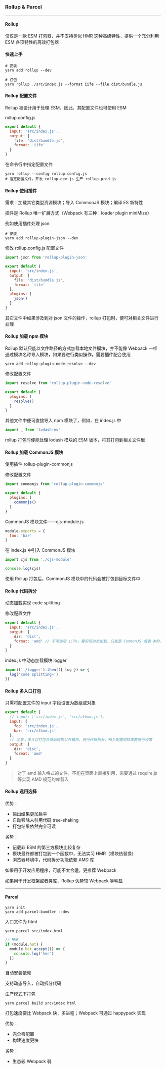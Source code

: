 ### Rollup & Parcel

---



#### Rollup

仅仅是一款 ESM 打包器，并不支持类似 HMR 这种高级特性，提供一个充分利用 ESM 各项特性的高效打包器



#### 快速上手

```shell
# 安装
yarn add rollup --dev

# 打包
yarn rollup ./src/index.js --format iife --file dist/bundle.js

```



#### Rollup 配置文件

Rollup 被设计用于处理 ESM，因此，其配置文件也可使用 ESM

rollup.config.js

```js
export default {
  input: 'src/index.js',
  output: {
    file: 'dist/bundle.js',
    format: 'iife'
  }
}

```

在命令行中指定配置文件

```shell
yarn rollup --config rollup.config.js
# 指定配置文件，开发 rollup.dev.js 生产 rollup.prod.js

```



#### Rollup 使用插件

需求：加载其它类型资源模块；导入 CommonJS 模块；编译 ES 新特性

插件是 Rollup 唯一扩展方式（Webpack 有三种：loader plugin miniMize）



例如使用插件处理 json

```shell
# 安装
yarn add rollup-plugin-json --dev
```

修改 rollup.config.js 配置文件

```js
import json from 'rollup-plugin-json'

export default {
  input: 'src/index.js',
  output: {
    file: 'dist/bundle.js',
    format: 'iife'
  },
  plugins: [
    json()
  ]
}

```

其它文件中如果涉及到对 json 文件的操作，rollup 打包时，便可对相关文件进行处理



#### Rollup 加载 npm 模块

Rollup 默认只能以文件路径的方式加载本地文件模块，并不能像 Webpack 一样通过模块名称导入模块，如果要进行类似操作，需要插件配合使用

```shell
yarn add rollup-plugin-node-resolve --dev

```

修改配置文件

```js
import resolve from 'rollup-plugin-node-resolve'

export default {
  plugins: [
    resolve()
  ]
}

```

其他文件中便可直接导入 npm 模块了，例如，在 index.js 中

```js
import _ from 'lodash-es'
```

rollup 打包时便能处理 lodash 模块的 ESM 版本，将其打包到相关文件里



#### Rollup 加载 CommonJS 模块

使用插件 rollup-plugin-commonjs

修改配置文件

```js
import commonjs from 'rollup-plugin-commonjs'

export default {
  plugins: [
    commonjs()
  ]
}

```

CommonJS 模块文件——cjs-module.js

```js
module.exports = {
  foo: 'bar'
}
```

在 index.js 中引入 CommonJS 模块

```js
import cjs from './cjs-module'

console.log(cjs)

```

使用 Rollup 打包后，CommonJS 模块中的代码会被打包到目标文件中 



#### Rollup 代码拆分

动态加载实现 code splitting

修改配置文件

```js
export default {
  input: 'src/index.js',
  output: {
    dir: 'dist',
    format: 'amd' // 不可使用 iife，要实现动态加载，只能是 CommonJS 或者 AMD，浏览器环境的代码目前只能选择 amd
  }
}
```

index.js 中动态加载模块 logger

```js
import('./logger').then(({ log }) => {
  log('code splitting~')
})
```



#### Rollup 多入口打包

只需将配置文件的 input 字段设置为数组或对象

```js
export default {
  // input: ['src/index.js', 'src/album.js'],
  input: {
    foo: 'src/index.js',
    bar: 'src/album.js'
  },
  // 注意：多入口打包会自动提取公共模块，进行代码拆分，相关配置同样需要进行设置
  output: {
    dir: 'dist',
    format: 'amd'
  }
}
```



> 对于 amd 输入格式的文件，不能在页面上直接引用，需要通过 require.js 等实现 AMD 规范的库载入



#### Rollup 选用选择

优势：

- 输出结果更加扁平
- 自动移除未引用代码 tree-shaking
- 打包结果依然完全可读

劣势：

- 记载非 ESM 的第三方模块比较复杂
- 模块最终都被打包到一个函数中，无法实习 HMR（模块热替换）
- 浏览器环境中，代码拆分功能依赖 AMD 库



如果用于开发应用程序，可能不太合适，更推荐 Webpack

如果用于开发框架或者类库，Rollup 优势较 Webpack 等明显



---



#### Parcel

```shell
yarn init
yarn add parcel-bundler --dev

```

入口文件为 html

```shell
yarn parcel src/index.html

```



```js
// HMR
if (module.hot) {
  module.hot.accept(() => {
    console.log('hmr')
  })
}
```

自动安装依赖

支持动态导入，自动拆分代码

生产模式下打包

```yarn
yarn parcel build src/index.html

```

打包速度要比 Webpack 快，多进程；Webpack 可通过 happypack 实现



优势：

- 完全零配置
- 构建速度更快

劣势：

- 生态较 Webpack 弱